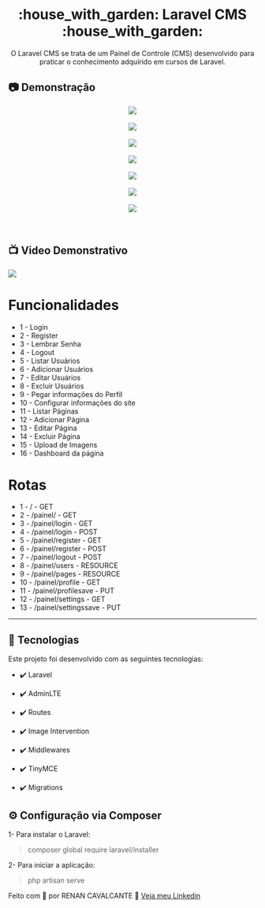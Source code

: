 <h1 align="center">:house_with_garden: Laravel CMS :house_with_garden:</h1>

<p align="center">O Laravel CMS se trata de um Painel de Controle (CMS) desenvolvido para praticar o conhecimento adquirido em cursos de Laravel.</p>

## :camera: Demonstração

<div align="center" >
  <img src="./git_img/page"><br/><br/>
  <img src="./git_img/my_profile"><br/><br/>
  <img src="./git_img/my_users"><br/><br/>
  <img src="./git_img/my_pages"><br/><br/>
  <img src="./git_img/site_config"><br/><br/>
  <img src="./git_img/edit_user"><br/><br/>
  <img src="./git_img/dashboard"><br/><br/>
</div><br/>

## :tv: Video Demonstrativo

<a href="">
  <img src="link video demonstrativo"/>
</a>

# Funcionalidades

 - 1 - Login
 - 2 - Register
 - 3 - Lembrar Senha
 - 4 - Logout
 - 5 - Listar Usuários
 - 6 - Adicionar Usuários
 - 7 - Editar Usuários
 - 8 - Excluir Usuários
 - 9 - Pegar informações do Perfil
 - 10 - Configurar informações do site
 - 11 - Listar Páginas
 - 12 - Adicionar Página
 - 13 - Editar Página
 - 14 - Excluir Página
 - 15 - Upload de Imagens
 - 16 - Dashboard da página

# Rotas

  - 1 - / - GET
 - 2 - /painel/ - GET
 - 3 - /painel/login - GET
 - 4 - /painel/login - POST
 - 5 - /painel/register - GET
 - 6 - /painel/register - POST
 - 7 - /painel/logout - POST
 - 8 - /painel/users - RESOURCE
 - 9 - /painel/pages - RESOURCE
 - 10 - /painel/profile - GET
 - 11 - /painel/profilesave - PUT
 - 12 - /painel/settings - GET
 - 13 - /painel/settingssave - PUT

---

## 🚀 Tecnologias

Este projeto foi desenvolvido com as seguintes tecnologias:


- ✔️ Laravel

- ✔️ AdminLTE

- ✔️ Routes

- ✔️ Image Intervention

- ✔️ Middlewares

- ✔️ TinyMCE

- ✔️ Migrations


## ⚙ Configuração via Composer

1- Para instalar o Laravel:
> composer global require laravel/installer

2- Para iniciar a aplicação:
> php artisan serve



Feito com 💜 por RENAN CAVALCANTE 👋 [Veja meu Linkedin](https://www.linkedin.com/in/renanweb/)
<br>
